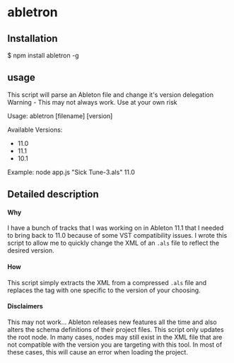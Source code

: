 # abletron

## Installation

$ npm install abletron -g

## usage
This script will parse an Ableton file and change it's version delegation
Warning - This may not always work. Use at your own risk

Usage: abletron [filename] [version]

Available Versions:

- 11.0
- 11.1
- 10.1


Example: node app.js "Sick Tune-3.als" 11.0

## Detailed description

#### Why
I have a bunch of tracks that I was working on in Ableton 11.1 that I needed to bring back to 11.0 because of some VST compatibility issues. I wrote this script to allow me to quickly change the XML of an `.als` file to reflect the desired version.

#### How
This script simply extracts the XML from a compressed `.als` file and replaces the <Ableton> tag with one specific to the version of your choosing.

#### Disclaimers
This may not work... Ableton releases new features all the time and also alters the schema definitions of their project files. This script only updates the root <Ableton> node. In many cases, nodes may still exist in the XML file that are not compatible with the version you are targeting with this tool. In most of these cases, this will cause an error when loading the project.
